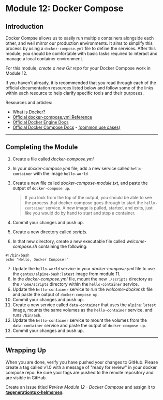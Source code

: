 # Module 12: Docker Compose

## Introduction
Docker Compse allows us to easily run multiple containers alongside each other, and well mirror our production environments. It aims to simplify this process by using a `docker-compose.yml` file to define the services. After this module, you should be comfortable with basic tasks required to interact and manage a local container environment.

For this module, *create a new Git repo* for your Docker Compose work in Module 12.

If you haven't already, it is recommended that you read through each of the official documentation resources listed below and follow some of the links within each resource to help clarify specific tools and their purposes.

Resources and articles:

- [What is Docker?](https://www.docker.com/what-docker)
- [Official docker-compose.yml Reference](https://docs.docker.com/compose/compose-file/)
- [Official Docker Engine Docs](https://docs.docker.com/engine/understanding-docker/)
- [Official Docker Compose Docs](https://docs.docker.com/compose/overview/) - [(common use cases)](https://docs.docker.com/compose/overview/#common-use-cases)

---

## Completing the Module

1. Create a file called _docker-compose.yml_
2. In your _docker-compose.yml_ file, add a new service called `hello-container` with the image `hello-world`
3. Create a new file called _docker-compose-module.txt_, and paste the output of `docker-compose up`.

    > If you look from the top of the output, you should be able to see the
    process that docker-compose goes through to start the `hello-container` service.
    A new image is pulled, started, and exits, just like you would do by hand
    to start and stop a container.

4. Commit your changes and push up.
5. Create a new directory called _scripts_.
6. In that new directory, create a new executable file called _welcome-compose.sh_ containing the following:
```
#!/bin/bash
echo 'Hello, Docker Compose!'
```
7. Update the `hello-world` service in your _docker-compose.yml_ file to use the `gentux/alpine-bash:latest` image from module 11.
8. In the _docker-compose.yml_ file, mount the new `./scripts` directory as the `/home/scripts` directory within the `hello-container` service.
9. Update the `hello-container` service to run the _welcome-docker.sh_ file and paste the output of `docker-compose up`.
10. Commit your changes and push up.
11. Create a new service called `data-container` that uses the `alpine:latest` image, mounts the same volumes as the `hello-container` service, and runs `/bin/ash`.
12. Update the `hello-container` service to mount the volumes from the `data-container` service and paste the output of `docker-compose up`.
13. Commit your changes and push up.

---

## Wrapping Up

When you are done, verify you have pushed your changes to GitHub. Please create a tag called v1.0 with a message of "ready for review" in your docker compose repo. Be sure your tags are pushed to the remote repository and are visible in GitHub.

Create an issue titled *Review Module 12 - Docker Compose* and assign it to [**@generationtux-helmsmen**](https://github.com/generationtux-helmsmen).
